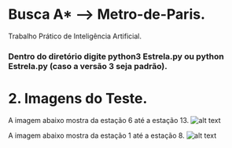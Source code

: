 # Busca A* --> Metro-de-Paris.
Trabalho Prático de Inteligência Artificial. 

### Dentro do diretório digite python3 Estrela.py ou python Estrela.py (caso a versão 3 seja padrão).

# 2. Imagens do Teste.
A imagem abaixo mostra da estação 6 até a estação 13.
![alt text](https://github.com/Samuel1s/Metro-de-Paris/ImagensTeste1.png)


A imagem abaixo mostra da estação 1 até a estação 8.
![alt text](https://github.com/Samuel1s/Metro-de-Paris/Imagens/Teste2.png)